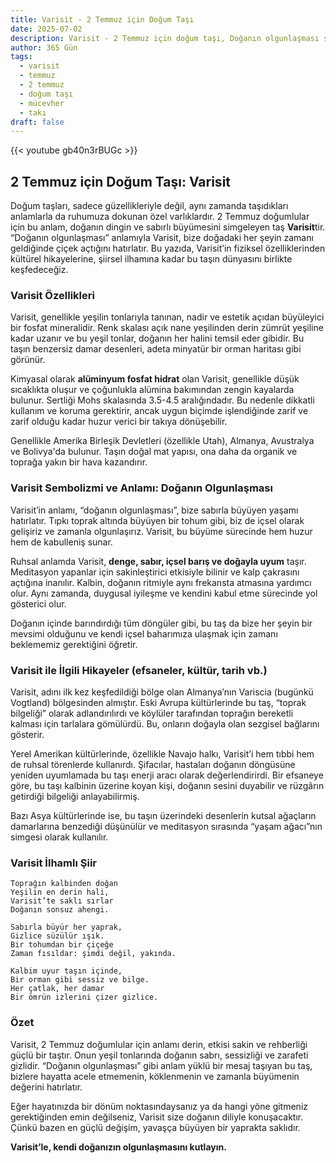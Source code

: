 ```yaml
---
title: Varisit - 2 Temmuz için Doğum Taşı
date: 2025-07-02
description: Varisit - 2 Temmuz için doğum taşı, Doğanın olgunlaşması sembolü. Bu özel taşın derin anlamını öğrenin.
author: 365 Gün
tags:
  - varisit
  - temmuz
  - 2 temmuz
  - doğum taşı
  - mücevher
  - takı
draft: false
---
```


{{< youtube gb40n3rBUGc >}}

## 2 Temmuz için Doğum Taşı: Varisit

Doğum taşları, sadece güzellikleriyle değil, aynı zamanda taşıdıkları anlamlarla da ruhumuza dokunan özel varlıklardır. 2 Temmuz doğumlular için bu anlam, doğanın dingin ve sabırlı büyümesini simgeleyen taş **Varisit**tir. “Doğanın olgunlaşması” anlamıyla Varisit, bize doğadaki her şeyin zamanı geldiğinde çiçek açtığını hatırlatır. Bu yazıda, Varisit’in fiziksel özelliklerinden kültürel hikayelerine, şiirsel ilhamına kadar bu taşın dünyasını birlikte keşfedeceğiz.

### Varisit Özellikleri

Varisit, genellikle yeşilin tonlarıyla tanınan, nadir ve estetik açıdan büyüleyici bir fosfat mineralidir. Renk skalası açık nane yeşilinden derin zümrüt yeşiline kadar uzanır ve bu yeşil tonlar, doğanın her halini temsil eder gibidir. Bu taşın benzersiz damar desenleri, adeta minyatür bir orman haritası gibi görünür.

Kimyasal olarak **alüminyum fosfat hidrat** olan Varisit, genellikle düşük sıcaklıkta oluşur ve çoğunlukla alümina bakımından zengin kayalarda bulunur. Sertliği Mohs skalasında 3.5-4.5 aralığındadır. Bu nedenle dikkatli kullanım ve koruma gerektirir, ancak uygun biçimde işlendiğinde zarif ve zarif olduğu kadar huzur verici bir takıya dönüşebilir.

Genellikle Amerika Birleşik Devletleri (özellikle Utah), Almanya, Avustralya ve Bolivya'da bulunur. Taşın doğal mat yapısı, ona daha da organik ve toprağa yakın bir hava kazandırır.

### Varisit Sembolizmi ve Anlamı: Doğanın Olgunlaşması

Varisit’in anlamı, “doğanın olgunlaşması”, bize sabırla büyüyen yaşamı hatırlatır. Tıpkı toprak altında büyüyen bir tohum gibi, biz de içsel olarak gelişiriz ve zamanla olgunlaşırız. Varisit, bu büyüme sürecinde hem huzur hem de kabulleniş sunar.

Ruhsal anlamda Varisit, **denge, sabır, içsel barış ve doğayla uyum** taşır. Meditasyon yapanlar için sakinleştirici etkisiyle bilinir ve kalp çakrasını açtığına inanılır. Kalbin, doğanın ritmiyle aynı frekansta atmasına yardımcı olur. Aynı zamanda, duygusal iyileşme ve kendini kabul etme sürecinde yol gösterici olur.

Doğanın içinde barındırdığı tüm döngüler gibi, bu taş da bize her şeyin bir mevsimi olduğunu ve kendi içsel baharımıza ulaşmak için zamanı beklememiz gerektiğini öğretir.

### Varisit ile İlgili Hikayeler (efsaneler, kültür, tarih vb.)

Varisit, adını ilk kez keşfedildiği bölge olan Almanya’nın Variscia (bugünkü Vogtland) bölgesinden almıştır. Eski Avrupa kültürlerinde bu taş, “toprak bilgeliği” olarak adlandırılırdı ve köylüler tarafından toprağın bereketli kalması için tarlalara gömülürdü. Bu, onların doğayla olan sezgisel bağlarını gösterir.

Yerel Amerikan kültürlerinde, özellikle Navajo halkı, Varisit’i hem tıbbi hem de ruhsal törenlerde kullanırdı. Şifacılar, hastaları doğanın döngüsüne yeniden uyumlamada bu taşı enerji aracı olarak değerlendirirdi. Bir efsaneye göre, bu taşı kalbinin üzerine koyan kişi, doğanın sesini duyabilir ve rüzgârın getirdiği bilgeliği anlayabilirmiş.

Bazı Asya kültürlerinde ise, bu taşın üzerindeki desenlerin kutsal ağaçların damarlarına benzediği düşünülür ve meditasyon sırasında “yaşam ağacı”nın simgesi olarak kullanılır.

### Varisit İlhamlı Şiir

```
Toprağın kalbinden doğan  
Yeşilin en derin hali,  
Varisit’te saklı sırlar  
Doğanın sonsuz ahengi.

Sabırla büyür her yaprak,  
Gizlice süzülür ışık.  
Bir tohumdan bir çiçeğe  
Zaman fısıldar: şimdi değil, yakında.

Kalbim uyur taşın içinde,  
Bir orman gibi sessiz ve bilge.  
Her çatlak, her damar  
Bir ömrün izlerini çizer gizlice.
```

### Özet

Varisit, 2 Temmuz doğumlular için anlamı derin, etkisi sakin ve rehberliği güçlü bir taştır. Onun yeşil tonlarında doğanın sabrı, sessizliği ve zarafeti gizlidir. “Doğanın olgunlaşması” gibi anlam yüklü bir mesaj taşıyan bu taş, bizlere hayatta acele etmemenin, köklenmenin ve zamanla büyümenin değerini hatırlatır.

Eğer hayatınızda bir dönüm noktasındaysanız ya da hangi yöne gitmeniz gerektiğinden emin değilseniz, Varisit size doğanın diliyle konuşacaktır. Çünkü bazen en güçlü değişim, yavaşça büyüyen bir yaprakta saklıdır.

**Varisit’le, kendi doğanızın olgunlaşmasını kutlayın.**
